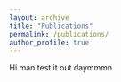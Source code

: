 ```yaml
---
layout: archive
title: "Publications"
permalink: /publications/
author_profile: true
---
```

Hi man test it out daymmmn
